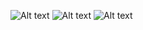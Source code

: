 ![Alt text](<Screenshot 2023-09-04 at 14.26.13.png>)
![Alt text](<Screenshot 2023-09-04 at 14.19.36.png>)
![Alt text](<Screenshot 2023-09-04 at 15.29.02.png>)